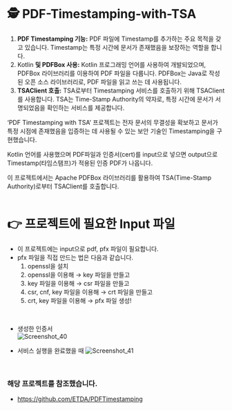 # 🕵️ PDF-Timestamping-with-TSA
1. **PDF Timestamping 기능:** PDF 파일에 Timestamp를 추가하는 주요 목적을 갖고 있습니다. Timestamp는 특정 시간에 문서가 존재했음을 보장하는 역할을 합니다.
2. Kotlin **및 PDFBox 사용:** Kotlin 프로그래밍 언어를 사용하여 개발되었으며, PDFBox 라이브러리를 이용하여 PDF 파일을 다룹니다. PDFBox는 Java로 작성된 오픈 소스 라이브러리로, PDF 파일을 읽고 쓰는 데 사용됩니다.
3. **TSAClient 호출:** TSA로부터 Timestamping 서비스를 호출하기 위해 TSAClient를 사용합니다. TSA는 Time-Stamp Authority의 약자로, 특정 시간에 문서가 서명되었음을 확인하는 서비스를 제공합니다.

‘PDF Timestamping with TSA’ 프로젝트는 전자 문서의 무결성을 확보하고 문서가 특정 시점에 존재했음을 입증하는 데 사용될 수 있는 보안 기술인 Timestamping을 구현했습니다. 

Kotlin 언어를 사용했으며 PDF파일과 인증서(cert)를 input으로 넣으면 output으로 Timestamp(타임스탬프)가 적용된 인증 PDF가 나옵니다. 

이 프로젝트에서는 Apache PDFBox 라이브러리를 활용하여 TSA(Time-Stamp Authority)로부터 TSAClient를 호출합니다.
<br/>
<br/>

# 👉 프로젝트에 필요한 Input 파일

- 이 프로젝트에는 input으로 pdf, pfx 파일이 필요합니다.
- pfx 파일을 직접 만드는 법은 다음과 같습니다.
    1. openssl을 설치
    2. openssl을 이용해 → key 파일을 만들고
    3. key 파일을 이용해 → csr 파일을 만들고
    4. csr, cnf, key 파일을 이용해 → crt 파일을 만들고
    5. crt, key 파일을 이용해 → pfx 파일 생성!

<br/>

- 생성한 인증서 <br/>
![Screenshot_40](https://github.com/Sean-creative/PDF-Timestamping-with-TSA/assets/49125201/ddbe9fd1-3eba-4863-8ecb-f4b620b91874)

- 서비스 실행을 완료했을 때
![Screenshot_41](https://github.com/Sean-creative/PDF-Timestamping-with-TSA/assets/49125201/717c1e7c-1527-48b9-8b0f-5e550736dadd)

<br/>

### 해당 프로젝트를 참조했습니다.
-  https://github.com/ETDA/PDFTimestamping


